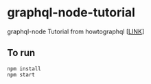 # graphql-node-tutorial

graphql-node Tutorial from howtographql [[LINK](https://www.howtographql.com/graphql-js/0-introduction/)]

## To run

```
npm install
npm start
```

